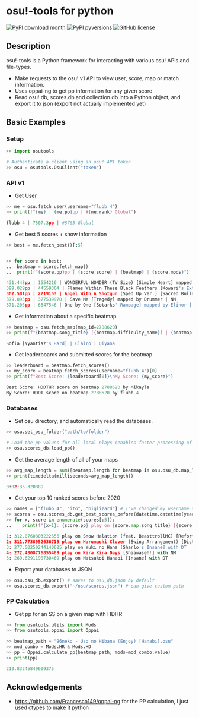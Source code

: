 # osu!-tools for python

[![PyPI download month](https://img.shields.io/pypi/dm/ansicolortags.svg)](https://pypi.org/project/osu-tools/)
[![PyPI pyversions](https://img.shields.io/pypi/pyversions/ansicolortags.svg)](https://pypi.org/project/osu-tools/)
[![GitHub license](https://img.shields.io/github/license/Naereen/StrapDown.js.svg)](https://github.com/largereptile/osutools/blob/main/LICENSE.md)

## Description
osu!-tools is a Python framework for interacting with various osu! APIs and file-types.
- Make requests to the osu! v1 API to view user, score, map or match information.
- Uses oppai-ng to get pp information for any given score
- Read osu!.db, scores.db and collection.db into a Python object, and export it to json (export not actually implemented yet)

## Basic Examples
### Setup
```python console
>> import osutools

# Authenticate a client using an osu! API token
>> osu = osutools.OsuClient("token")
```

### API v1
- Get User
```python console
>> me = osu.fetch_user(username="flubb 4")
>> print(f"{me} | {me.pp}pp | #{me.rank} Global")

flubb 4 | 7507.3pp | #8765 Global
```

- Get best 5 scores + show information
```python console
>> best = me.fetch_best()[:5]


>> for score in best:
..  beatmap = score.fetch_map()
..  print(f"{score.pp}pp | {score.score} | {beatmap} | {score.mods}")

431.448pp | 1554216 | WONDERFUL WONDER (TV Size) [Simple Heart] mapped by Kuki1537 | DT
399.029pp | 44559304 | Flames Within These Black Feathers [Kowari's Extreme] mapped by Seni | NM
387.581pp | 2219153 | Angel With A Shotgun (Sped Up Ver.) [Sacred Bullet] mapped by Sotarks | HDDT
379.095pp | 377539970 | Save Me [Tragedy] mapped by Drummer | NM
371.206pp | 6547546 | One by One [Sotarks' Rampage] mapped by Elinor | HR
```

- Get information about a specific beatmap
```python console
>> beatmap = osu.fetch_map(map_id=2788620)
>> print(f"{beatmap.song_title} [{beatmap.difficulty_name}] | {beatmap.artist} | {beatmap.creator_name}")

Sofia [Nyantiaz's Hard] | Clairo | Qiyana
```

- Get leaderboards and submitted scores for the beatmap
```python console
>> leaderboard = beatmap.fetch_scores()
>> my_score = beatmap.fetch_scores(username="flubb 4")[0]
>> print(f"Best Score: {leaderboard[0]}\nMy Score: {my_score}")

Best Score: HDDTHR score on beatmap 2788620 by Mikayla
My Score: HDDT score on beatmap 2788620 by flubb 4
```

### Databases
- Set osu directory, and automatically read the databases.
```python console
>> osu.set_osu_folder("path/to/folder")

# Load the pp values for all local plays (enables faster processing of functions that use the pp value like get_best_scores_before()
>> osu.scores_db.load_pp()
```

- Get the average length of all of your maps
```python console
>> avg_map_length = sum([beatmap.length for beatmap in osu.osu_db.map_list()]) / float(len(osu.osu_db.map_list()))
>> print(timedelta(milliseconds=avg_map_length))

0:02:35.320889
```

- Get your top 10 ranked scores before 2020
```python console
>> names = ["flubb 4", "ito", "biglizard"] # I've changed my username a lot
>> scores = osu.scores_db.get_best_scores_before(datetime.datetime(year=2020, month=1, day=1, tzinfo=timezone.utc), names=, ranked_only=True)
>> for x, score in enumerate(scores[:5]):
..    print(f"{x+1}: {score.pp} play on {score.map.song_title} [{score.map.difficulty_name}] with {score.mods}")

1: 312.0760803222656 play on Snow Halation (feat. BeasttrollMC) [Reform's Extra] with DT
2: 311.7738952636719 play on Harumachi Clover (Swing Arrangement) [Dictate Edit] [Expert] with DT
3: 277.50250244140625 play on Yuki no Hana [Sharlo's Insane] with DT
4: 272.4308776855469 play on Kira Kira Days [Shiawase!!] with NM
5: 269.6291198730469 play on Natsukoi Hanabi [Insane] with DT
```

- Export your databases to JSON
```python console
>> osu.osu_db.export() # saves to osu_db.json by default
>> osu.scores_db.export("~/osu/scores.json") # can give custom path
```

### PP Calculation
- Get pp for an SS on a given map with HDHR
```python console
>> from osutools.utils import Mods
>> from osutools.oppai import Oppai

>> beatmap_path = "96neko - Uso no Hibana (Enjoy) [Hanabi].osu"
>> mod_combo = Mods.HR & Mods.HD
>> pp = Oppai.calculate_pp(beatmap_path, mods=mod_combo.value)
>> print(pp)

219.83245849609375
```

## Acknowledgements
- https://github.com/Francesco149/oppai-ng for the PP calculation, I just used ctypes to make it python

